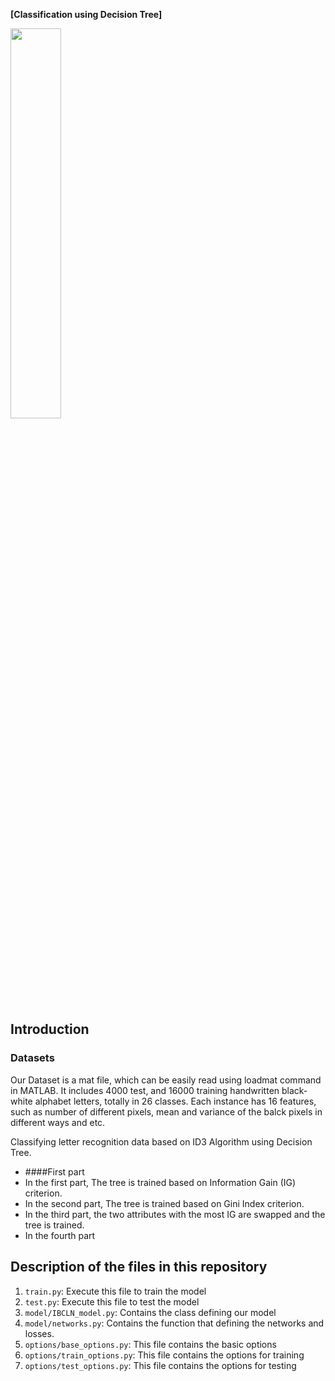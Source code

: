 **[Classification using Decision Tree]**


<img src='https://miro.medium.com/max/1400/0*YEwFetXQGPB8aDFV' width="40%" />



## Introduction






###  Datasets

Our Dataset is a mat file, which can be easily read using loadmat command in MATLAB.
It includes 4000 test, and 16000 training handwritten black-white alphabet letters, totally in 26 classes.
Each instance has 16 features, such as number of different pixels, mean and variance of the balck pixels in different ways and etc.



Classifying letter recognition data based on ID3 Algorithm using Decision Tree.

- ####First part
- In the first part, The tree is trained based on Information Gain (IG) criterion.
- In the second part, The tree is trained based on Gini Index criterion.
- In the third part, the two attributes with the most IG are swapped and the tree is trained.
- In the fourth part


## Description of the files in this repository

1) ``train.py``: Execute this file to train the model 
2) ``test.py``: Execute this file to test the model 
3) ``model/IBCLN_model.py``: Contains the class defining our model
4) ``model/networks.py``: Contains the function that defining the networks and losses.
5) ``options/base_options.py``: This file contains the basic options
6) ``options/train_options.py``: This file contains the options for training
7) ``options/test_options.py``: This file contains the options for testing

